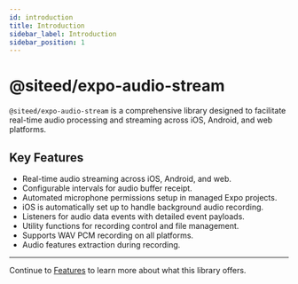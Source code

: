 ```yaml
---
id: introduction
title: Introduction
sidebar_label: Introduction
sidebar_position: 1
---
```


# @siteed/expo-audio-stream

`@siteed/expo-audio-stream` is a comprehensive library designed to facilitate real-time audio processing and streaming across iOS, Android, and web platforms.

## Key Features

- Real-time audio streaming across iOS, Android, and web.
- Configurable intervals for audio buffer receipt.
- Automated microphone permissions setup in managed Expo projects.
- iOS is automatically set up to handle background audio recording.
- Listeners for audio data events with detailed event payloads.
- Utility functions for recording control and file management.
- Supports WAV PCM recording on all platforms.
- Audio features extraction during recording.

---

Continue to [Features](features) to learn more about what this library offers.